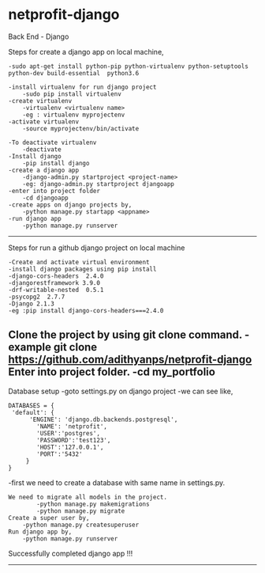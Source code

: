 # netprofit-django

Back End - Django

Steps for create a django app on local machine,

	-sudo apt-get install python-pip python-virtualenv python-setuptools python-dev build-essential  python3.6

	-install virtualenv for run django project
		-sudo pip install virtualenv
	-create virtualenv 
		-virtualenv <virtualenv name>
		-eg : virtualenv myprojectenv
	-activate virtualenv
		-source myprojectenv/bin/activate

	-To deactivate virtualenv
		-deactivate
	-Install django
		-pip install django
	-create a django app
		-django-admin.py startproject <project-name>
		-eg: django-admin.py startproject djangoapp
	-enter into project folder
		-cd djangoapp
	-create apps on django projects by,
		-python manage.py startapp <appname>
	-run django app
		-python manage.py runserver

--------------------------------------------------------------
Steps for run a github django project on local machine 

	-Create and activate virtual environment
	-install django packages using pip install
	-django-cors-headers  2.4.0
	-djangorestframework 3.9.0
	-drf-writable-nested  0.5.1
	-psycopg2  2.7.7
	-Django 2.1.3
	-eg :pip install django-cors-headers===2.4.0


Clone the project by using git clone command.
-example
	git clone https://github.com/adithyanps/netprofit-django
Enter into project folder.
		-cd my_portfolio
------------------------
Database setup
	-goto settings.py on django project
	-we can see like,
		
	DATABASES = {
   	 'default': {
      	  'ENGINE': 'django.db.backends.postgresql',
        	'NAME': 'netprofit',
     	  	'USER':'postgres',
      		'PASSWORD':'test123',
     	 	'HOST':'127.0.0.1',
      		'PORT':'5432'
		 }
	}

-first we need to create a database with same name in settings.py.

	We need to migrate all models in the project.
			-python manage.py makemigrations
			-python manage.py migrate
	Create a super user by,
		-python manage.py createsuperuser
	Run django app by,
		-python manage.py runserver

Successfully completed django app !!!

------------------------------------------------------------------------------------------------------------
